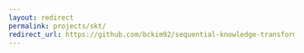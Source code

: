 ```yaml
---
layout: redirect
permalink: projects/skt/
redirect_url: https://github.com/bckim92/sequential-knowledge-transformer
---
```

